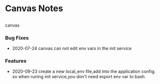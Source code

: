 # Canvas Notes

##
canvas

### Bug Fixes
* 2020-07-24  canvas can not edit env vars in the init service

### Features
* 2020-09-23  create a new local_env file,add into  the application config.
  so when runing init service,you don't need export env var to bash.
